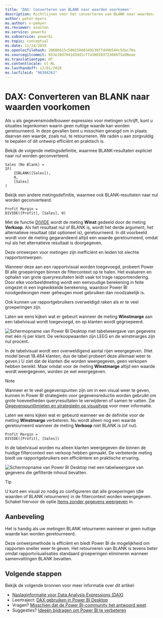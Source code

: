 ```yaml
---
title: 'DAX: Converteren van BLANK naar waarden voorkomen'
description: Richtlijnen voor het converteren van BLANK naar waarden.
author: peter-myers
ms.author: v-pemyer
ms.reviewer: asaxton
ms.service: powerbi
ms.subservice: powerbi
ms.topic: conceptual
ms.date: 11/24/2019
ms.openlocfilehash: 20686615c58015040349138ffd49b544c5dac70a
ms.sourcegitcommit: 653e18d7041d3dd1cf7a38010372366975a98eae
ms.translationtype: HT
ms.contentlocale: nl-NL
ms.lasthandoff: 12/01/2020
ms.locfileid: "96394262"
---
```

# <a name="dax-avoid-converting-blanks-to-values"></a>DAX: Converteren van BLANK naar waarden voorkomen

Als u als gegevensmodelbouwer expressies voor metingen schrijft, kunt u situaties tegenkomen waarin geen nuttige waarde kan worden geretourneerd. In deze gevallen bent u misschien geneigd om in plaats daarvan een waarde, zoals nul, te retourneren. We raden u aan zorgvuldig te bepalen of dit ontwerp efficiënt en praktisch is.

Bekijk de volgende metingsdefinitie, waarmee BLANK-resultaten expliciet naar nul worden geconverteerd.

```dax
Sales (No Blank) =
IF(
    ISBLANK([Sales]),
    0,
    [Sales]
)
```

Bekijk een andere metingsdefinitie, waarmee ook BLANK-resultaten naar nul worden geconverteerd.

```dax
Profit Margin =
DIVIDE([Profit], [Sales], 0)
```

Met de functie [DIVIDE](/dax/divide-function-dax) wordt de meting **Winst** gedeeld door de meting **Verkoop**. Als het resultaat nul of BLANK is, wordt het derde argument, het alternatieve resultaat (dat optioneel is), geretourneerd. In dit voorbeeld wordt voor de meting gegarandeerd altijd een waarde geretourneerd, omdat nul als het alternatieve resultaat is doorgegeven.

Deze ontwerpen voor metingen zijn inefficiënt en leiden tot slechte rapportontwerpen.

Wanneer deze aan een rapportvisual worden toegevoegd, probeert Power BI alle groeperingen binnen de filtercontext op te halen. Het evalueren en ophalen van grote queryresultaten leidt vaak tot trage rapportrendering. Door elke voorbeeldmeting wordt een eenvoudige berekening in feite omgezet in een ingewikkelde berekening, waardoor Power BI noodgedwongen meer geheugen moet gebruiken dan noodzakelijk is.

Ook kunnen uw rapportgebruikers overweldigd raken als er te veel groeperingen zijn.

Laten we eens kijken wat er gebeurt wanneer de meting **Winstmarge** aan een tabelvisual wordt toegevoegd, en op klanten wordt gegroepeerd.

![Schermopname van Power BI Desktop met tabelweergave van gegevens met één rij per klant. De verkoopwaarden zijn LEEG en de winstmarges zijn nul procent. ](media/dax-avoid-converting-blank/table-visual-poor.png)

In de tabelvisual wordt een overweldigend aantal rijen weergegeven. (Het model bevat 18.484 klanten, dus de tabel probeert deze allemaal weer te geven.) U ziet dat de klanten die worden weergegeven, geen verkopen hebben bereikt. Maar omdat voor de meting **Winstmarge** altijd een waarde wordt weergegeven, worden ze wel weergegeven.

> [!NOTE]
> Wanneer er te veel gegevenspunten zijn om in een visual weer te geven, kunnen in Power BI strategieën voor gegevensreductie worden gebruikt om grote hoeveelheden queryresultaten te verwijderen of samen te vatten. Zie [Gegevenspuntlimieten en strategieën op visualtype](../visuals/power-bi-data-points.md) voor meer informatie.

Laten we eens kijken wat er gebeurd wanneer we de definitie voor de meting **Winstmarge** verbeteren. Nu wordt alleen nog een waarde geretourneerd wanneer de meting **Verkoop** niet BLANK is (of nul).

```dax
Profit Margin =
DIVIDE([Profit], [Sales])
```

In de tabelvisual worden nu alleen klanten weergegeven die binnen de huidige filtercontext een verkoop hebben gemaakt. De verbeterde meting biedt uw rapportgebruikers een efficiëntere en praktische ervaring.

![Schermopname van Power BI Desktop met een tabelweergave van gegevens die gefilterde inhoud bevatten.](media/dax-avoid-converting-blank/table-visual-good.png)

> [!TIP]
> U kunt een visual zo nodig zo configureren dat alle groeperingen (die waarden of BLANK retourneren) in de filtercontext worden weergegeven. Schakel hiervoor de optie [Items zonder gegevens weergeven](../create-reports/desktop-show-items-no-data.md) in.

## <a name="recommendation"></a>Aanbeveling

Het is handig als uw metingen BLANK retourneren wanneer er geen nuttige waarde kan worden geretourneerd.

Deze ontwerpmethode is efficiënt en biedt Power BI de mogelijkheid om rapporten sneller weer te geven. Het retourneren van BLANK is tevens beter omdat rapportvisualisaties standaard groeperingen elimineren wanneer samenvattingen BLANK bevatten.

## <a name="next-steps"></a>Volgende stappen

Bekijk de volgende bronnen voor meer informatie over dit artikel:

- [Naslaginformatie voor Data Analysis Expressions (DAX)](/dax/)
- Leertraject: [DAX gebruiken in Power BI Desktop](/learn/paths/dax-power-bi/)
- Vragen? [Misschien dat de Power BI-community het antwoord weet](https://community.powerbi.com/)
- Suggesties? [Ideeën bijdragen om Power BI te verbeteren](https://ideas.powerbi.com)
